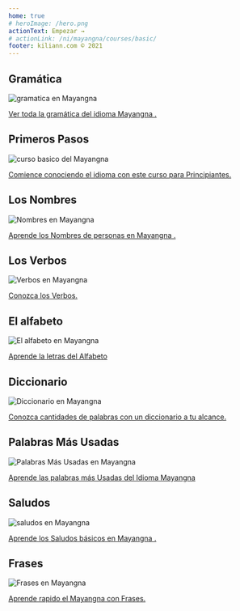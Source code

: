 ```yaml
---
home: true
# heroImage: /hero.png
actionText: Empezar →
# actionLink: /ni/mayangna/courses/basic/
footer: kiliann.com © 2021 
---
```


<div class="features">
  <div class="feature">
    <h2>Gramática </h2>
    <img src="/home/grammar.jpg" alt="gramatica en Mayangna	">
    <p><a href="/ni/mayangna/grammar/guide/">Ver toda la gramática del idioma Mayangna	.</a></p>
  </div>
  <div class="feature">
    <h2>Primeros Pasos</h2>
    <img src="/home/courses.jpg" alt="curso basico del Mayangna	">
    <p><a href="/ni/mayangna/courses/basic/">Comience conociendo el idioma con este curso para Principiantes.</a></p>
  </div>
  <div class="feature">
    <h2>Los Nombres</h2>
    <img src="/home/people.jpg" alt="Nombres en Mayangna	">
    <p><a href="/ni/mayangna/vocabulary/people/">Aprende los Nombres de personas en Mayangna	.</a></p>
  </div>
   <div class="feature">
    <h2>Los Verbos </h2>
    <img src="/home/verbs.png" alt="Verbos en Mayangna	">
    <p><a href="/ni/mayangna/grammar/verbs/">Conozca los Verbos.</a></p>
  </div>
  <div class="feature">
    <h2>El alfabeto</h2>
    <img src="/home/alphabet.jpg" alt="El alfabeto en Mayangna	">
    <p><a href="/ni/mayangna/grammar/alphabet/">Aprende la letras del Alfabeto</a></p>
  </div>
     <div class="feature">
    <h2>Diccionario</h2>
    <img src="/home/dictionary.jpg" alt="Diccionario en Mayangna	">
    <p><a href="/ni/mayangna/dictionary/">Conozca cantidades de palabras con un diccionario a tu alcance.</a></p>
  </div>
  <div class="feature">
    <h2>Palabras Más Usadas</h2>
    <img src="/home/more_used.jpg" alt="Palabras Más Usadas en Mayangna	">
    <p><a href="/ni/mayangna/vocabulary/more_used/">Aprende las palabras más Usadas del Idioma Mayangna	</a></p>
  </div>
    <div class="feature">
    <h2>Saludos</h2>
    <img src="/home/greetings.jpg" alt="saludos en Mayangna	">
    <p><a href="/ni/mayangna/vocabulary/greetings/">Aprende los Saludos básicos en Mayangna	.</a></p>
  </div>
   <div class="feature">
    <h2>Frases</h2>
    <img src="/home/phrases.jpg" alt="Frases en Mayangna	">
    <p><a href="/ni/mayangna/vocabulary/phrases/">Aprende rapido el Mayangna con Frases.</a></p>
  </div>
</div>
